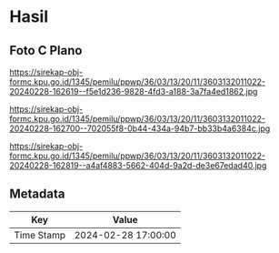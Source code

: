 # Hasil

## Foto C Plano

https://sirekap-obj-formc.kpu.go.id/1345/pemilu/ppwp/36/03/13/20/11/3603132011022-20240228-162619--f5e1d236-9828-4fd3-a188-3a7fa4ed1862.jpg

https://sirekap-obj-formc.kpu.go.id/1345/pemilu/ppwp/36/03/13/20/11/3603132011022-20240228-162700--702055f8-0b44-434a-94b7-bb33b4a6384c.jpg

https://sirekap-obj-formc.kpu.go.id/1345/pemilu/ppwp/36/03/13/20/11/3603132011022-20240228-162819--a4af4883-5662-404d-9a2d-de3e67edad40.jpg


## Metadata

| Key        | Value               |
| ---------- | ------------------- |
| Time Stamp | 2024-02-28 17:00:00 |



